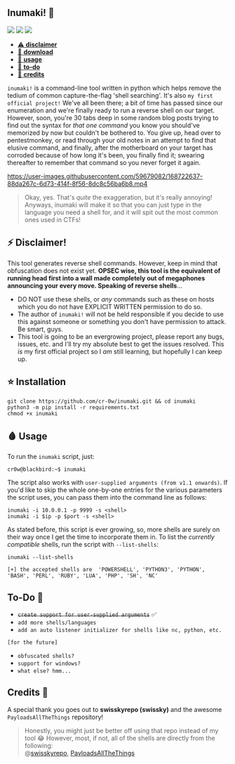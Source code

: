 ## Inumaki! 🦴
<img src='https://img.shields.io/badge/NeoVim-%2357A143.svg?&style=for-the-badge&logo=neovim&logoColor=white'/> <img src ='https://img.shields.io/badge/Python-FFD43B?style=for-the-badge&logo=python&logoColor=blue'/> <img src='https://img.shields.io/badge/Kali_Linux-557C94?style=for-the-badge&logo=kali-linux&logoColor=white'/> 

- [⚠️ **disclaimer**](https://github.com/cr-0w/inumaki#-disclaimer)
- [💽 **download**](https://github.com/cr-0w/inumaki#-installation)
- [🎉 **usage**](https://github.com/cr-0w/inumaki#-usage)
- [📜 **to-do**](https://github.com/cr-0w/inumaki#to-do-)
- [💖 **credits**](https://github.com/cr-0w/inumaki#credits-)

`inumaki!` is a command-line tool written in python which helps remove the tedium of common capture-the-flag 'shell searching'. It's also `my first official project!` We've all been there; a bit of time has passed since our enumeration and we're finally ready to run a reverse shell on our target. However, soon, you're 30 tabs deep in some random blog posts trying to find out the syntax for *that one command* you know you should've memorized by now but couldn't be bothered to. You give up, head over to pentestmonkey, or read through your old notes in an attempt to find that elusive command, and finally, after the motherboard on your target has corroded because of how long it's been, you finally find it; swearing thereafter to remember that command so you never forget it again.

https://user-images.githubusercontent.com/59679082/168722637-88da267c-6d73-414f-8f56-8dc8c56ba6b8.mp4

> Okay, yes. That's *quite* the exaggeration, but it's really annoying! Anyways, inumaki will make it so that you can just type in the language you need a shell for, and it will spit out the most common ones used in CTFs!

## ⚡ Disclaimer! 
This tool generates reverse shell commands. However, keep in mind that obfuscation does not exist yet. **OPSEC wise, this tool is the equivalent of running head first into a wall made completely out of megaphones announcing your every move. Speaking of reverse shells**...

- DO NOT use these shells, or *any* commands such as these on hosts which you do not have EXPLICIT WRITTEN permission to do so.
- The author of `inumaki!` will not be held responsible if you decide to use this against someone or something you don't have permission to attack. Be smart, guys.
- This tool is going to be an evergrowing project, please report any bugs, issues, etc. and I'll try my absolute best to get the issues resolved. This *is* my first official project so I *am* still learning, but hopefully I can keep up.

## ⭐ Installation
```
git clone https://github.com/cr-0w/inumaki.git && cd inumaki
python3 -m pip install -r requirements.txt
chmod +x inumaki
```
## 🩸 Usage 
To run the `inumaki` script, just:
```
cr0w@blackbird:~$ inumaki
```
The script also works with `user-supplied arguments (from v1.1 onwards)`. If you'd like to skip the whole one-by-one entries for the various parameters the script uses, you can pass them into the command line as follows:
```
inumaki -i 10.0.0.1 -p 9999 -s <shell>
inumaki -i $ip -p $port -s <shell>
```
As stated before, this script is ever growing, so, more shells are surely on their way once I get the time to incorporate them in. To list the *currently compatible* shells, run the script with `--list-shells`:
```
inumaki --list-shells

[+] the accepted shells are  'POWERSHELL', 'PYTHON3', 'PYTHON', 'BASH', 'PERL', 'RUBY', 'LUA', 'PHP', 'SH', 'NC'
```

## To-Do 📑
- <del>`create support for user-supplied arguments`</del> ✅ 
- `add more shells/languages`
- `add an auto listener initializer for shells like nc, python, etc.`

```
[for the future]
```

- `obfuscated shells?` <br>
- `support for windows?`
- `what else? hmm...`

## Credits 💖
A special thank you goes out to **swisskyrepo (swissky)** and the awesome `PayloadsAllTheThings` repository!
> Honestly, you might just be better off using that repo instead of my tool 😂 However, most, if not, all of the shells are directly from the following:</br>
@[swisskyrepo](https://github.com/swisskyrepo),
[PayloadsAllTheThings](https://github.com/swisskyrepo/PayloadsAllTheThings/blob/master/Methodology%20and%20Resources/Reverse%20Shell%20Cheatsheet.md)
